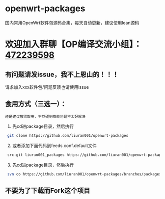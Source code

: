 # openwrt-packages
国内常用OpenWrt软件包源码合集，每天自动更新，建议使用lean源码


# 欢迎加入群聊【OP编译交流小组】：[472239598](https://jq.qq.com/?_wv=1027&k=Lzxb18xM)


## 有问题请发issue，我不上恩山的！！！
请求加入xxx软件包/问题反馈也请使用issue


## 食用方式（三选一）：
`还是建议按需取用，不然碰到依赖问题不太好解决`
1. 先cd进package目录，然后执行
```bash
 git clone https://github.com/liuran001/openwrt-packages
```
2. 或者添加下面代码到feeds.conf.default文件
```bash
 src-git liuran001_packages https://github.com/liuran001/openwrt-packages
```
3. 先cd进package目录，然后执行
```bash
 svn co https://github.com/liuran001/openwrt-packages/branches/packages
```

## 不要为了下载而Fork这个项目


